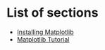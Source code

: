 # List of sections

- [Installing Matplotlib](matplotlib_installation.md)
- [Matplotlib Tutorial](Matplotlib_tutorial.md)
